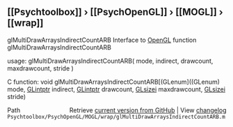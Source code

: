 ## [[Psychtoolbox]] &#8250; [[PsychOpenGL]] &#8250; [[MOGL]] &#8250; [[wrap]]

glMultiDrawArraysIndirectCountARB  Interface to [OpenGL](OpenGL) function glMultiDrawArraysIndirectCountARB  
  
usage:  glMultiDrawArraysIndirectCountARB( mode, indirect, drawcount, maxdrawcount, stride )  
  
C function:  void glMultiDrawArraysIndirectCountARB[(GLenum]((GLenum) mode, [GLintptr](GLintptr) indirect, [GLintptr](GLintptr) drawcount, [GLsizei](GLsizei) maxdrawcount, [GLsizei](GLsizei) stride)  




<div class="code_header" style="text-align:right;">
  <span style="float:left;">Path&nbsp;&nbsp;</span> <span class="counter">Retrieve <a href=
  "https://raw.github.com/Psychtoolbox-3/Psychtoolbox-3/beta/Psychtoolbox/PsychOpenGL/MOGL/wrap/glMultiDrawArraysIndirectCountARB.m">current version from GitHub</a> | View <a href=
  "https://github.com/Psychtoolbox-3/Psychtoolbox-3/commits/beta/Psychtoolbox/PsychOpenGL/MOGL/wrap/glMultiDrawArraysIndirectCountARB.m">changelog</a></span>
</div>
<div class="code">
  <code>Psychtoolbox/PsychOpenGL/MOGL/wrap/glMultiDrawArraysIndirectCountARB.m</code>
</div>

